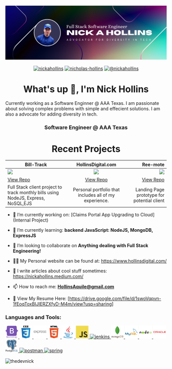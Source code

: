 <p align="center">
  <img src="https://github.com/TheDevNick/images/blob/main/OfficialHeader.png">
</p>
<p align="center">
<a href="https://twitter.com/nickahollins" target="blank"><img align="center" src="https://raw.githubusercontent.com/rahuldkjain/github-profile-readme-generator/master/src/images/icons/Social/twitter.svg" alt="nickahollins" height="30" width="40" /></a>
<a href="https://linkedin.com/in/nicholas-hollins" target="blank"><img align="center" src="https://raw.githubusercontent.com/rahuldkjain/github-profile-readme-generator/master/src/images/icons/Social/linked-in-alt.svg" alt="nicholas-hollins" height="30" width="40" /></a>
<a href="https://medium.com/@nickahollins" target="blank"><img align="center" src="https://raw.githubusercontent.com/rahuldkjain/github-profile-readme-generator/master/src/images/icons/Social/medium.svg" alt="@nickahollins" height="30" width="40" /></a>
</p>

<h1 align="center">What's up 👋, I'm Nick Hollins</h1>
<p>Currently working as a Software Enginner @ AAA Texas. I am passionate about solving complex problems with simple and effecient solutions. I am also a advocate for adding diversity in tech.</p>
<h3 align="center">Software Engineer @ AAA Texas</h3>

<h1 align="center">Recent Projects</h1>

| Bill-Track        | HollinsDigital.com          | Ree-mote  |
| ------------- |:-------------:| -----:|
| <img src="https://media.giphy.com/media/9uA2pwLy4P6OsGex0J/giphy.gif">     | <img src="https://media.giphy.com/media/OSjgb4hsN0VrUc9gLN/giphy.gif">  | <img src="https://media.giphy.com/media/Sf0foNpW8RbamYXETQ/giphy.gif">  |
| [View Repo](https://github.com/TheDevNick/bill-track-mvp)| [View Repo](https://github.com/TheDevNick/HollinsDigital)|[View Repo](https://github.com/TheDevNick/ree-mote) |
|   Full Stack client project to track monthly bills using NodeJS, Express, NoSQL,EJS   |  Personal portfolio that includes all of my experience. |   Landing Page prototype for potential client |


- 🔭 I’m currently working on: [Claims Portal App Upgrading to Cloud](Internal Project)

- 🌱 I’m currently learning: **backend JavaScript: NodeJS, MongoDB, ExpressJS**

- 👯 I’m looking to collaborate on **Anything dealing with Full Stack Engineering!**

- 👨‍💻 My Personal website can be found at: https://www.hollinsdigital.com/

- 📝 I write articles about cool stuff sometimes: https://nickahollins.medium.com/

- 📫 How to reach me: **HollinsAquile@gmail.com**

- 📄 View My Resume Here: [https://drive.google.com/file/d/1swoVqpvn-1fEoqToxBIJIERZXfyD-M4m/view?usp=sharing]


<h3 align="left">Languages and Tools:</h3>
<p align="left"> <a href="https://getbootstrap.com" target="_blank" rel="noreferrer"> <img src="https://raw.githubusercontent.com/devicons/devicon/master/icons/bootstrap/bootstrap-plain-wordmark.svg" alt="bootstrap" width="40" height="40"/> </a> <a href="https://www.w3schools.com/css/" target="_blank" rel="noreferrer"> <img src="https://raw.githubusercontent.com/devicons/devicon/master/icons/css3/css3-original-wordmark.svg" alt="css3" width="40" height="40"/> </a> <a href="https://expressjs.com" target="_blank" rel="noreferrer"> <img src="https://raw.githubusercontent.com/devicons/devicon/master/icons/express/express-original-wordmark.svg" alt="express" width="40" height="40"/> </a> <a href="https://www.w3.org/html/" target="_blank" rel="noreferrer"> <img src="https://raw.githubusercontent.com/devicons/devicon/master/icons/html5/html5-original-wordmark.svg" alt="html5" width="40" height="40"/> </a> <a href="https://www.java.com" target="_blank" rel="noreferrer"> <img src="https://raw.githubusercontent.com/devicons/devicon/master/icons/java/java-original.svg" alt="java" width="40" height="40"/> </a> <a href="https://developer.mozilla.org/en-US/docs/Web/JavaScript" target="_blank" rel="noreferrer"> <img src="https://raw.githubusercontent.com/devicons/devicon/master/icons/javascript/javascript-original.svg" alt="javascript" width="40" height="40"/> </a> <a href="https://www.jenkins.io" target="_blank" rel="noreferrer"> <img src="https://www.vectorlogo.zone/logos/jenkins/jenkins-icon.svg" alt="jenkins" width="40" height="40"/> </a> <a href="https://www.mongodb.com/" target="_blank" rel="noreferrer"> <img src="https://raw.githubusercontent.com/devicons/devicon/master/icons/mongodb/mongodb-original-wordmark.svg" alt="mongodb" width="40" height="40"/> </a> <a href="https://www.mysql.com/" target="_blank" rel="noreferrer"> <img src="https://raw.githubusercontent.com/devicons/devicon/master/icons/mysql/mysql-original-wordmark.svg" alt="mysql" width="40" height="40"/> </a> <a href="https://nodejs.org" target="_blank" rel="noreferrer"> <img src="https://raw.githubusercontent.com/devicons/devicon/master/icons/nodejs/nodejs-original-wordmark.svg" alt="nodejs" width="40" height="40"/> </a> <a href="https://www.oracle.com/" target="_blank" rel="noreferrer"> <img src="https://raw.githubusercontent.com/devicons/devicon/master/icons/oracle/oracle-original.svg" alt="oracle" width="40" height="40"/> </a> <a href="https://www.postgresql.org" target="_blank" rel="noreferrer"> <img src="https://raw.githubusercontent.com/devicons/devicon/master/icons/postgresql/postgresql-original-wordmark.svg" alt="postgresql" width="40" height="40"/> </a> <a href="https://postman.com" target="_blank" rel="noreferrer"> <img src="https://www.vectorlogo.zone/logos/getpostman/getpostman-icon.svg" alt="postman" width="40" height="40"/> </a> <a href="https://spring.io/" target="_blank" rel="noreferrer"> <img src="https://www.vectorlogo.zone/logos/springio/springio-icon.svg" alt="spring" width="40" height="40"/> </a> </p>

<p><img align="center" src="https://github-readme-streak-stats.herokuapp.com/?user=thedevnick&" alt="thedevnick" /></p>

